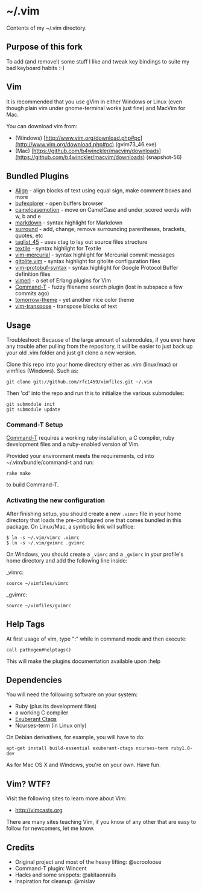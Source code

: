 ~/.vim
======

Contents of my ~/.vim directory.


Purpose of this fork
--------------------

To add (and remove!) some stuff I like and tweak key bindings to suite my bad
keyboard habits :-)


Vim
---

It is recommended that you use gVim in either Windows or Linux (even though
plain vim under gnome-terminal works just fine) and MacVim for Mac.

You can download vim from:

 * (Windows) [http://www.vim.org/download.php#pc](http://www.vim.org/download.php#pc) (gvim73\_46.exe)
 * (Mac) [https://github.com/b4winckler/macvim/downloads](https://github.com/b4winckler/macvim/downloads) (snapshot-56)


Bundled Plugins
---------------

 * [Align][] - align blocks of text using equal sign, make comment boxes and
   more
 * [bufexplorer][] - open buffers browser
 * [camelcasemotion][] - move on CamelCase and under\_scored words with w, b
   and e
 * [markdown][] - syntax highlight for Markdown
 * [surround][] - add, change, remove surrounding parentheses, brackets,
   quotes, etc
 * [taglist\_45][taglist-45] - uses ctag to lay out source files structure
 * [textile][] - syntax highlight for Textile
 * [vim-mercurial][mercurial] - syntax highlight for Mercurial commit messages
 * [gitolite.vim][gitolite] - syntax highlight for gitolite configuration
   files
 * [vim-protobuf-syntax][protobuf] - syntax highlight for Google Protocol
   Buffer definition files
 * [vimerl][] - a set of Erlang plugins for Vim
 * [Command-T][] - fuzzy filename search plugin (lost in subspace a few
   commits ago)
 * [tomorrow-theme][tomorrow] - yet another nice color theme
 * [vim-transpose][transpose] - transpose blocks of text


Usage
-----

Troubleshoot: Because of the large amount of submodules, if you ever have any
trouble after pulling from the repository, it will be easier to just back up
your old .vim folder and just git clone a new version.

Clone this repo into your home directory either as .vim (linux/mac) or
vimfiles (Windows). Such as:

    git clone git://github.com/rfc1459/vimfiles.git ~/.vim

Then 'cd' into the repo and run this to initialize the various submodules:

    git submodule init
    git submodule update

### Command-T Setup ###

[Command-T][] requires a working ruby installation, a C compiler, ruby
development files and a ruby-enabled version of Vim.

Provided your environment meets the requirements, cd into
~/.vim/bundle/command-t and run:

    rake make

to build Command-T.

### Activating the new configuration ###

After finishing setup, you should create a new `.vimrc` file in your home
directory that loads the pre-configured one that comes bundled in this
package. On Linux/Mac, a symbolic link will suffice:

    $ ln -s ~/.vim/vimrc .vimrc
    $ ln -s ~/.vim/gvimrc .gvimrc

On Windows, you should create a `_vimrc` and a `_gvimrc` in your profile's
home directory and add the following line inside:

\_vimrc:

    source ~/vimfiles/vimrc

\_gvimrc:

    source ~/vimfiles/gvimrc


Help Tags
---------

At first usage of vim, type ":" while in command mode and then execute:

    call pathogen#helptags()

This will make the plugins documentation available upon :help


Dependencies
------------

You will need the following software on your system:

 * Ruby (plus its development files)
 * a working C compiler
 * [Exuberant Ctags](http://ctags.sourceforge.net/)
 * Ncurses-term (in Linux only)

On Debian derivatives, for example, you will have to do:

    apt-get install build-essential exuberant-ctags ncurses-term ruby1.8-dev

As for Mac OS X and Windows, you're on your own. Have fun.


Vim? WTF?
---------

Visit the following sites to learn more about Vim:

 * http://vimcasts.org

There are many sites teaching Vim, if you know of any other that are easy to
follow for newcomers, let me know.


Credits
-------

 * Original project and most of the heavy lifting: @scrooloose
 * Command-T plugin: Wincent
 * Hacks and some snippets: @akitaonrails
 * Inspiration for cleanup: @mislav

[Align]: http://www.vim.org/scripts/script.php?script_id=294
[bufexplorer]: http://www.vim.org/scripts/script.php?script_id=42
[camelcasemotion]: http://www.vim.org/script.php?script_id=1905
[markdown]: http://www.vim.org/scripts/script.php?script_id=1242
[surround]: http://www.vim.org/scripts/script.php?script_id=1697
[taglist-45]: http://www.vim.org/scripts/script.php?script_id=273
[textile]: http://www.vim.org/scripts/script.php?script_id=2305
[mercurial]: https://github.com/DasIch/vim-mercurial
[gitolite]: https://github.com/tmatilai/gitolite.vim
[protobuf]: https://github.com/jdevera/vim-protobuf-syntax
[vimerl]: https://github.com/oscarh/vimerl
[Command-T]: https://wincent.com/products/command-t
[tomorrow]: https://github.com/chriskempson/tomorrow-theme
[transpose]: https://github.com/salsifis/vim-transpose
